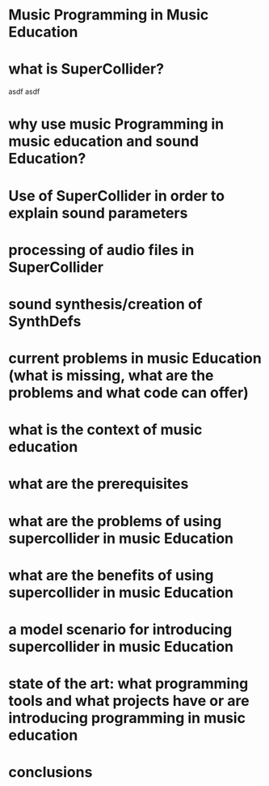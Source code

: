 # Music Programming in Music Education

# what is SuperCollider?

asdf asdf 

# why use music Programming in music education and sound Education?

# Use of SuperCollider in order to explain sound parameters
# processing of audio files in SuperCollider
# sound synthesis/creation of SynthDefs
# current problems in music Education (what is missing, what are the problems and what code can offer)
# what is the context of music education
# what are the prerequisites
# what are the problems of using supercollider in music Education
# what are the benefits of using supercollider in music Education
# a model scenario for introducing supercollider in music Education
# state of the art: what programming tools and what projects have or are introducing programming in music education
# conclusions
